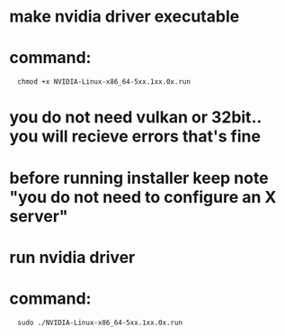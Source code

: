 # make nvidia driver executable

# command:
      chmod +x NVIDIA-Linux-x86_64-5xx.1xx.0x.run

# you do not need vulkan or 32bit.. you will recieve errors that's fine
# before running installer keep note "you do not need to configure an X server"

# run nvidia driver

# command:
      sudo ./NVIDIA-Linux-x86_64-5xx.1xx.0x.run